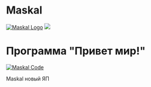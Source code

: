 # Maskal

[![Maskal Logo](https://i.imgur.com/xcQJklF.png)](https://i.imgur.com/xcQJklF.png)
[![](https://img.shields.io/github/downloads/pavel1337228/Maskal/total?label=%D0%9A%D0%BE%D0%BB%D0%B8%D1%87%D0%B5%D1%81%D1%82%D0%B2%D0%BE%20%D0%B7%D0%B0%D0%B3%D1%80%D1%83%D0%B7%D0%BE%D0%BA&style=social)](https://github.com/pavel1337228/Maskal/releases)

# Программа "Привет мир!"

[![Maskal Code](https://i.imgur.com/xZgCzOd.jpg)](https://i.imgur.com/xZgCzOd.jpg)

Maskal новый ЯП